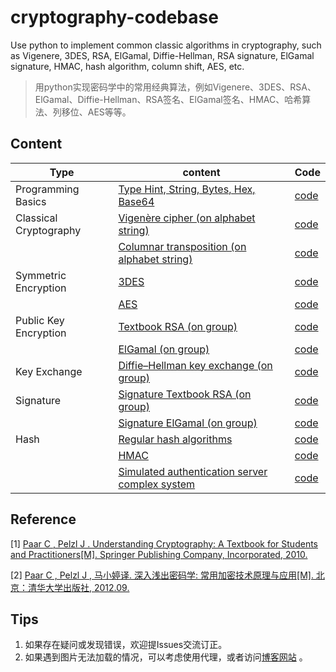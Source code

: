 # cryptography-codebase
Use python to implement common classic algorithms in cryptography, such as Vigenere, 3DES, RSA, ElGamal, Diffie-Hellman, RSA signature, ElGamal signature, HMAC, hash algorithm, column shift, AES, etc.

> 用python实现密码学中的常用经典算法，例如Vigenere、3DES、RSA、ElGamal、Diffie-Hellman、RSA签名、ElGamal签名、HMAC、哈希算法、列移位、AES等等。

## Content

| Type                   | content                                                      | Code                                                         |
| ---------------------- | ------------------------------------------------------------ | ------------------------------------------------------------ |
| Programming Basics     | [Type Hint, String, Bytes, Hex, Base64](https://github.com/timerring/cryptography-codebase/blob/main/Type%20Hint%2C%20String%2C%20Bytes%2C%20Hex%2C%20Base64.md) | [code](https://github.com/timerring/cryptography-codebase/tree/main/Codelib/Type%20Hint%2C%20String%2C%20Bytes%2C%20Hex%2C%20Base64) |
| Classical Cryptography | [Vigenère cipher (on alphabet string)](https://github.com/timerring/cryptography-codebase/blob/main/Vigenere%20cipher.md) | [code](https://github.com/timerring/cryptography-codebase/tree/main/Codelib/Vigenere%20cipher) |
|                        | [Columnar transposition (on alphabet string)](https://github.com/timerring/cryptography-codebase/blob/main/Columnar%20transposition%20(on%20alphabet%20string).md) | [code](https://github.com/timerring/cryptography-codebase/tree/main/Codelib/Columnar%20transposition%20(on%20alphabet%20string)) |
| Symmetric Encryption   | [3DES](https://github.com/timerring/cryptography-codebase/blob/main/3DES.md) | [code](https://github.com/timerring/cryptography-codebase/tree/main/Codelib/3DES) |
|                        | [AES](https://github.com/timerring/cryptography-codebase/blob/main/AES.md) | [code](https://github.com/timerring/cryptography-codebase/tree/main/Codelib/AES) |
| Public Key Encryption  | [Textbook RSA (on group)](https://github.com/timerring/cryptography-codebase/blob/main/Textbook%20RSA%20(on%20group).md) | [code](https://github.com/timerring/cryptography-codebase/tree/main/Codelib/Textbook%20RSA%20(on%20group)) |
|                        | [ElGamal (on group)](https://github.com/timerring/cryptography-codebase/blob/main/ElGamal%20(on%20group).md) | [code](https://github.com/timerring/cryptography-codebase/tree/main/Codelib/ElGamal%20(on%20group)) |
| Key Exchange           | [Diffie–Hellman key exchange (on group)](https://github.com/timerring/cryptography-codebase/blob/main/Diffie%E2%80%93Hellman%20key%20exchange%20(on%20group).md) | [code](https://github.com/timerring/cryptography-codebase/tree/main/Codelib/Diffie%E2%80%93Hellman%20key%20exchange%20(on%20group)) |
| Signature              | [Signature Textbook RSA (on group)](https://github.com/timerring/cryptography-codebase/blob/main/Signature%20Textbook%20RSA%20(on%20group).md) | [code](https://github.com/timerring/cryptography-codebase/tree/main/Codelib/Signature%20Textbook%20RSA%20(on%20group)) |
|                        | [Signature ElGamal (on group)](https://github.com/timerring/cryptography-codebase/blob/main/Signature%20ElGamal%20(on%20group).md) | [code](https://github.com/timerring/cryptography-codebase/tree/main/Codelib/Signature%20ElGamal%20(on%20group)) |
| Hash                   | [Regular hash algorithms](https://github.com/timerring/cryptography-codebase/blob/main/Regular%20hash%20algorithms.md) | [code](https://github.com/timerring/cryptography-codebase/tree/main/Codelib/Regular%20hash%20algorithms) |
|                        | [HMAC](https://github.com/timerring/cryptography-codebase/blob/main/HMAC.md) | [code](https://github.com/timerring/cryptography-codebase/tree/main/Codelib/HMAC) |
|                        | [Simulated authentication server complex system](https://github.com/timerring/cryptography-codebase/blob/main/Simulated%20authentication%20server%20complex%20system.md) | [code](https://github.com/timerring/cryptography-codebase/tree/main/Codelib/Simulated%20authentication%20server%20complex%20system) |

## Reference

[1] [Paar C ,  Pelzl J . Understanding Cryptography: A Textbook for Students and Practitioners[M]. Springer Publishing Company, Incorporated, 2010.](https://github.com/timerring/cryptography-codebase/blob/main/Book_sample/UnderstandingCryptography.pdf)

[2] [Paar C ,  Pelzl J , 马小婷译.  深入浅出密码学: 常用加密技术原理与应用[M]. 北京：清华大学出版社,  2012.09.](https://github.com/timerring/cryptography-codebase/blob/main/Book_sample/%E6%B7%B1%E5%85%A5%E6%B5%85%E5%87%BA%E5%AF%86%E7%A0%81%E5%AD%A6.pdf)

## Tips

1. 如果存在疑问或发现错误，欢迎提Issues交流订正。
2. 如果遇到图片无法加载的情况，可以考虑使用代理，或者访问[博客网站](https://blog.csdn.net/m0_52316372/category_11907347.html) 。
